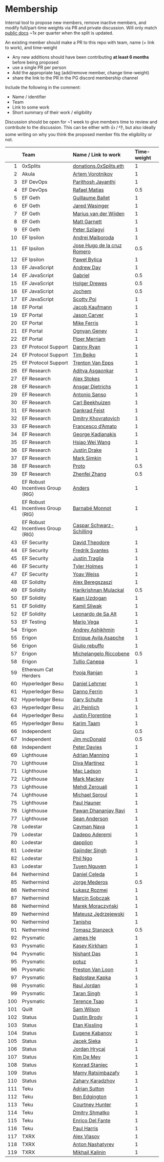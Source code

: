# Membership

Internal tool to propose new members, remove inactive members, and modify full/part-time weights via PR and private discussion. Will only match [public docs](https://protocol-guild.readthedocs.io/en/latest/9-membership.html) ~1x per quarter when the split is updated.

An existing member should make a PR to this repo with team, name (+ link to work), and time-weight

- Any new additions should have been contributing **at least 6 months** before being proposed
- use a single PR per person
- Add the appropriate tag (add/remove member, change time-weight) 
- share the link to the PR in the PG discord membership channel

Include the following in the comment:

- Name / identifier
- Team
- Link to some work
- Short summary of their work / eligibility

Discussion should be open for ~1 week to give members time to review and contribute to the discussion. This can be either with 👍 / 👎, but also ideally some writing on why you think the proposed member fits the eligibility or not.


| | Team  |                Name / Link to work |  Time-weight |
| ---: | :---        |        :--- |        :--- |
| 	1	| 0xSplits | [donations.0xSplits.eth](https://github.com/0xSplits/) | 1 |
| 	2	| Akula | [Artem Vorotnikov](https://github.com/vorot93/) | 1 |
| 	3	| EF DevOps | [Parithosh Jayanthi](https://github.com/parithosh/) | 1 |
| 	4	| EF DevOps | [Rafael Matias](https://github.com/skylenet/) | 0.5 |
| 	5	| EF Geth | [Guillaume Ballet](https://github.com/gballet/) | 1 |
| 	6	| EF Geth | [Jared Wasinger](https://github.com/jwasinger/) | 1 |
| 	7	| EF Geth | [Marius van der Wijden](https://github.com/MariusVanDerWijden/) | 1 |
| 	8	| EF Geth | [Matt Garnett](https://github.com/lightclient/) | 1 |
| 	9	| EF Geth | [Peter Szilagyi](https://github.com/karalabe/) | 1 |
| 	10	| EF Ipsilon | [Andrei Maiboroda](https://github.com/gumb0/) | 1 |
| 	11	| EF Ipsilon | [Jose Hugo de la cruz Romero](https://github.com/hugo-dc/) | 0.5 |
| 	12	| EF Ipsilon | [Paweł Bylica](https://github.com/chfast/) | 1 |
| 	13	| EF JavaScript | [Andrew Day](https://github.com/acolytec3/) | 1 |
| 	14	| EF JavaScript | [Gabriel](https://github.com/gabrocheleau/) | 0.5 |
| 	15	| EF JavaScript | [Holger Drewes](https://github.com/holgerd77/) | 0.5 |
| 	16	| EF JavaScript | [Jochem](https://github.com/jochem-brouwer/) | 0.5 |
| 	17	| EF JavaScript | [Scotty Poi](https://github.com/ScottyPoi/) | 1 |
| 	18	| EF Portal | [Jacob Kaufmann](https://github.com/jacobkaufmann/) | 1 |
| 	19	| EF Portal | [Jason Carver](https://github.com/carver/) | 1 |
| 	20	| EF Portal | [Mike Ferris](https://github.com/mrferris/) | 1 |
| 	21	| EF Portal | [Ognyan Genev](https://github.com/ogenev/) | 1 |
| 	22	| EF Portal | [Piper Merriam](https://github.com/pipermerriam/) | 1 |
| 	23	| EF Protocol Support | [Danny Ryan](https://github.com/djrtwo/) | 1 |
| 	24	| EF Protocol Support | [Tim Beiko](https://github.com/timbeiko/) | 1 |
| 	25	| EF Protocol Support | [Trenton Van Epps](https://github.com/tvanepps/) | 1 |
| 	26	| EF Research | [Aditya Asgaonkar](https://github.com/adiasg/) | 1 |
| 	27	| EF Research | [Alex Stokes](https://github.com/ralexstokes/) | 1 |
| 	28	| EF Research | [Ansgar Dietrichs](https://github.com/adietrichs/) | 1 |
| 	29	| EF Research | [Antonio Sanso](https://github.com/asanso/) | 1 |
| 	30	| EF Research | [Carl Beekhuizen](https://github.com/CarlBeek/) | 1 |
| 	31	| EF Research | [Dankrad Feist](https://github.com/dankrad/) | 1 |
| 	32	| EF Research | [Dmitry Khovratovich](https://github.com/khovratovich/) | 1 |
| 	33	| EF Research | [Francesco d’Amato](https://github.com/notes.ethereum.org/@fradamt/) | 1 |
| 	34	| EF Research | [George Kadianakis](https://github.com/asn-d6/) | 1 |
| 	35	| EF Research | [Hsiao Wei Wang](https://github.com/hwwhww/) | 1 |
| 	36	| EF Research | [Justin Drake](https://github.com/justindrake/) | 1 |
| 	37	| EF Research | [Mark Simkin](https://github.com/msimkin.github.io/) | 1 |
| 	38	| EF Research | [Proto](https://github.com/protolambda/) | 0.5 |
| 	39	| EF Research | [Zhenfei Zhang](https://github.com/zhenfeizhang/) | 0.5 |
| 	40	| EF Robust Incentives Group (RIG) | [Anders](https://github.com/anderselowsson/) | 1 |
| 	41	| EF Robust Incentives Group (RIG) | [Barnabé Monnot](https://github.com/barnabemonnot/) | 1 |
| 	42	| EF Robust Incentives Group (RIG) | [Caspar Schwarz-Schilling](https://github.com/casparschwa/) | 1 |
| 	43	| EF Security | [David Theodore](https://github.com/infosecual/) | 1 |
| 	44	| EF Security | [Fredrik Svantes](https://github.com/fredriksvantes/) | 1 |
| 	45	| EF Security | [Justin Traglia](https://github.com/jtraglia/) | 1 |
| 	46	| EF Security | [Tyler Holmes](https://github.com/z3n-chada/) | 1 |
| 	47	| EF Security | [Yoav Weiss](https://github.com/yoavw/) | 1 |
| 	48	| EF Solidity | [Alex Beregszaszi](https://github.com/axic/) | 1 |
| 	49	| EF Solidity | [Harikrishnan Mulackal](https://github.com/hrkrshnn/) | 0.5 |
| 	50	| EF Solidity | [Kaan Uzdogan](https://github.com/kuzdogan/) | 1 |
| 	51	| EF Solidity | [Kamil Sliwak](https://github.com/cameel/) | 1 |
| 	52	| EF Solidity | [Leonardo de Sa Alt](https://github.com/leonardoalt/) | 1 |
| 	53	| EF Testing | [Mario Vega](https://github.com/marioevz/) | 1 |
| 	54	| Erigon | [Andrey Ashikhmin](https://github.com/yperbasis/) | 1 |
| 	55	| Erigon | [Enrique Avila Asapche](https://github.com/enriavil1/) | 1 |
| 	56	| Erigon | [Giulio rebuffo](https://github.com/Giulio2002/) | 1 |
| 	57	| Erigon | [Michelangelo Riccobene](https://github.com/mriccobene/) | 0.5 |
| 	58	| Erigon | [Tullio Canepa](https://github.com/canepat/) | 1 |
| 	59	| Ethereum Cat Herders | [Pooja Ranjan](https://github.com/poojaranjan/) | 1 |
| 	60	| Hyperledger Besu | [Daniel Lehrner](https://github.com/daniellehrner/) | 1 |
| 	61	| Hyperledger Besu | [Danno Ferrin](https://github.com/shemnon/) | 1 |
| 	62	| Hyperledger Besu | [Gary Schulte](https://github.com/garyschulte/) | 1 |
| 	63	| Hyperledger Besu | [Jiri Peinlich](https://github.com/gezero/) | 1 |
| 	64	| Hyperledger Besu | [Justin Florentine](https://github.com/jflo/) | 1 |
| 	65	| Hyperledger Besu | [Karim Taam](https://github.com/matkt/) | 1 |
| 	66	| Independent | [Guru](https://github.com/gurukamath/) | 0.5 |
| 	67	| Independent | [Jim mcDonald](https://github.com/mcdee/) | 0.5 |
| 	68	| Independent | [Peter Davies](https://github.com/ultratwo/) | 1 |
| 	69	| Lighthouse | [Adrian Manning](https://github.com/AgeManning/) | 1 |
| 	70	| Lighthouse | [Diva Martínez](https://github.com/divagant-martian/) | 1 |
| 	71	| Lighthouse | [Mac Ladson](https://github.com/macladson/) | 1 |
| 	72	| Lighthouse | [Mark Mackey](https://github.com/ethDreamer/) | 1 |
| 	73	| Lighthouse | [Mehdi Zerouali](https://github.com/zedt3ster/) | 1 |
| 	74	| Lighthouse | [Michael Sproul](https://github.com/michaelsproul/) | 1 |
| 	75	| Lighthouse | [Paul Hauner](https://github.com/paulhauner/) | 1 |
| 	76	| Lighthouse | [Pawan Dhananjay Ravi](https://github.com/pawanjay176/) | 1 |
| 	77	| Lighthouse | [Sean Anderson](https://github.com/realbigsean/) | 1 |
| 	78	| Lodestar | [Cayman Nava](https://github.com/wemeetagain/) | 1 |
| 	79	| Lodestar | [Dadepo Aderemi](https://github.com/dadepo/) | 1 |
| 	80	| Lodestar | [dapplion](https://github.com/dapplion/) | 1 |
| 	81	| Lodestar | [Gajinder Singh](https://github.com/g11tech/) | 1 |
| 	82	| Lodestar | [Phil Ngo](https://github.com/philknows/) | 1 |
| 	83	| Lodestar | [Tuyen Nguyen](https://github.com/tuyennhv/) | 1 |
| 	84	| Nethermind | [Daniel Celeda](https://github.com/dceleda/) | 1 |
| 	85	| Nethermind | [Jorge Mederos](https://github.com/jmederosalvarado/) | 0.5 |
| 	86	| Nethermind | [Łukasz Rozmej](https://github.com/LukaszRozmej/) | 1 |
| 	87	| Nethermind | [Marcin Sobczak](https://github.com/marcindsobczak/) | 1 |
| 	88	| Nethermind | [Marek Moraczyński](https://github.com/MarekM25/) | 1 |
| 	89	| Nethermind | [Mateusz Jędrzejewski](https://github.com/matilote/) | 1 |
| 	90	| Nethermind | [Tanishq](https://github.com/tanishqjasoria/) | 1 |
| 	91	| Nethermind | [Tomasz Stanzeck](https://github.com/tkstanczak/) | 0.5 |
| 	92	| Prysmatic | [James He](https://github.com/james-prysm/) | 1 |
| 	93	| Prysmatic | [Kasey Kirkham](https://github.com/kasey/) | 1 |
| 	94	| Prysmatic | [Nishant Das](https://github.com/nisdas/) | 1 |
| 	95	| Prysmatic | [potuz](https://github.com/potuz/) | 1 |
| 	96	| Prysmatic | [Preston Van Loon](https://github.com/prestonvanloon/) | 1 |
| 	97	| Prysmatic | [Radosław Kapka](https://github.com/rkapka/) | 1 |
| 	98	| Prysmatic | [Raul Jordan](https://github.com/rauljordan/) | 1 |
| 	99	| Prysmatic | [Taran Singh](https://github.com/Taranpreet26311/) | 1 |
| 	100	| Prysmatic | [Terence Tsao](https://github.com/terencechain/) | 1 |
| 	101	| Quilt | [Sam Wilson](https://github.com/SamWilsn/) | 1 |
| 	102	| Status | [Dustin Brody](https://github.com/tersec/) | 1 |
| 	103	| Status | [Etan Kissling](https://github.com/etan-status/) | 1 |
| 	104	| Status | [Eugene Kabanov](https://github.com/cheatfate/) | 1 |
| 	105	| Status | [Jacek Sieka](https://github.com/arnetheduck/) | 1 |
| 	106	| Status | [Jordan Hrycaj](https://github.com/mjfh/) | 1 |
| 	107	| Status | [Kim De Mey](https://github.com/kdeme/) | 1 |
| 	108	| Status | [Konrad Staniec](https://github.com/KonradStaniec/) | 1 |
| 	109	| Status | [Mamy Ratsimbazafy](https://github.com/mratsim/) | 1 |
| 	110	| Status | [Zahary Karadzhov](https://github.com/zah/) | 1 |
| 	111	| Teku | [Adrian Sutton](https://github.com/ajsutton/) | 1 |
| 	112	| Teku | [Ben Edgington](https://github.com/benjaminion/) | 1 |
| 	113	| Teku | [Courtney Hunter](https://github.com/courtneyeh/) | 1 |
| 	114	| Teku | [Dmitry Shmatko](https://github.com/zilm13/) | 1 |
| 	115	| Teku | [Enrico Del Fante](https://github.com/tbenr/) | 1 |
| 	116	| Teku | [Paul Harris](https://github.com/rolfyone/) | 1 |
| 	117	| TXRX | [Alex Vlasov](https://github.com/ericsson49/) | 1 |
| 	118	| TXRX | [Anton Nashatyrev](https://github.com/Nashatyrev/) | 1 |
| 	119	| TXRX | [Mikhail Kalinin](https://github.com/mkalinin/) | 1 |
